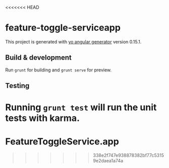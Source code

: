 <<<<<<< HEAD
# feature-toggle-serviceapp

This project is generated with [yo angular generator](https://github.com/yeoman/generator-angular)
version 0.15.1.

## Build & development

Run `grunt` for building and `grunt serve` for preview.

## Testing

Running `grunt test` will run the unit tests with karma.
=======
# FeatureToggleService.app
>>>>>>> 338e2f747e938878382bf77c53159e2daea1a74a
